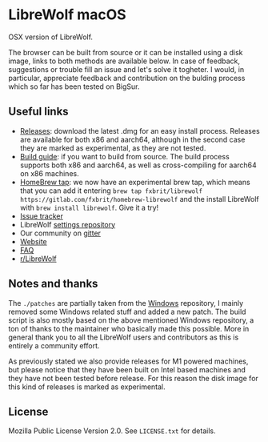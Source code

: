 # LibreWolf macOS

OSX version of LibreWolf.

The browser can be built from source or it can be installed using a disk image, links to both methods are available below.
In case of feedback, suggestions or trouble fill an issue and let's solve it togheter. I would, in particular, appreciate feedback and contribution on the bulding process which so far has been tested on BigSur.

## Useful links
- [Releases](https://gitlab.com/librewolf-community/browser/macos/-/releases): download the latest .dmg for an easy install process. Releases are available for both x86 and aarch64, although in the second case they are marked as experimental, as they are not tested.
- [Build guide](./build_guide.md): if you want to build from source. The build process supports both x86 and aarch64, as well as cross-compiling for aarch64 on x86 machines.
- [HomeBrew tap](https://gitlab.com/fxbrit/homebrew-librewolf): we now have an experimental brew tap, which means that you can add it entering `brew tap fxbrit/librewolf https://gitlab.com/fxbrit/homebrew-librewolf` and the install LibreWolf with `brew install librewolf`. Give it a try!
- [Issue tracker](https://gitlab.com/librewolf-community/browser/macos/-/issues)
- LibreWolf [settings repository](https://gitlab.com/librewolf-community/settings)
- Our community on [gitter](https://gitter.im/librewolf-community/librewolf)
- [Website](https://librewolf-community.gitlab.io/)
- [FAQ](https://gitlab.com/librewolf-community/settings/-/wikis/FAQ)
- [r/LibreWolf](https://www.reddit.com/r/LibreWolf/)

## Notes and thanks
The `./patches` are partially taken from the [Windows](https://gitlab.com/librewolf-community/browser/windows/) repository, I mainly removed some Windows related stuff and added a new patch. The build script is also mostly based on the above mentioned Windows repository, a ton of thanks to the maintainer who basically made this possible. More in general thank you to all the LibreWolf users and contributors as this is entirely a community effort.

As previously stated we also provide releases for M1 powered machines, but please notice that they have been built on Intel based machines and they have not been tested before release. For this reason the disk image for this kind of releases is marked as experimental.

## License
Mozilla Public License Version 2.0. See `LICENSE.txt` for details.
